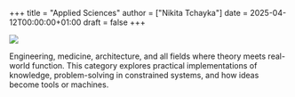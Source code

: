 +++
title = "Applied Sciences"
author = ["Nikita Tchayka"]
date = 2025-04-12T00:00:00+01:00
draft = false
+++

<img class="noise" src="/images/applied_sciences.png"></img>

Engineering, medicine, architecture, and all fields where theory meets real-world function. This category explores practical implementations of knowledge, problem-solving in constrained systems, and how ideas become tools or machines.
